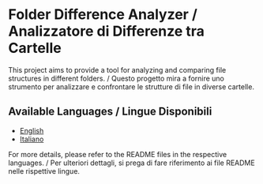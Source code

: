 # Folder Difference Analyzer / Analizzatore di Differenze tra Cartelle

This project aims to provide a tool for analyzing and comparing file structures in different folders. / Questo progetto mira a fornire uno strumento per analizzare e confrontare le strutture di file in diverse cartelle.

## Available Languages / Lingue Disponibili

- [English](localizations/README_en.md)
- [Italiano](localizations/README_it.md)

For more details, please refer to the README files in the respective languages. / Per ulteriori dettagli, si prega di fare riferimento ai file README nelle rispettive lingue.
